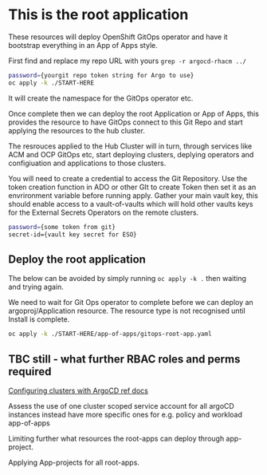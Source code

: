 # This is the root application

These resources will deploy OpenShift GitOps operator and have it bootstrap everything in an App of Apps style.

First find and replace my repo URL with yours `grep -r argocd-rhacm ../`

```bash
password={yourgit repo token string for Argo to use}
oc apply -k ./START-HERE
```

It will create the namespace for the GitOps operator etc.

Once complete then we can deploy the root Application or App of Apps, this provides the resource to have GitOps connect to this Git Repo and start applying the resources to the hub cluster.

The resrouces applied to the Hub Cluster will in turn, through services like ACM and OCP GitOps etc, start deploying clusters, deplying operators and configiuation and applications to those clusters.

You will need to create a credential to access the Git Repository.  Use the token creation function in ADO or other GIt to create Token then set it as an envrironment variable before running apply.
Gather your main vault key, this should enable access to a vault-of-vaults which will hold other vaults keys for the External Secrets Operators on the remote clusters.

```bash
password={some token from git}
secret-id={vault key secret for ESO}
```

## Deploy the root application

The below can be avoided by simply running `oc apply -k .` then waiting and trying again.

We need to wait for Git Ops operator to complete before we can deploy an argoproj/Application resource.  The resource type is not recognised until Install is complete.

```bash
oc apply -k ./START-HERE/app-of-apps/gitops-root-app.yaml
```

## TBC still - what further RBAC roles and perms required

[Configuring clusters with ArgoCD ref docs](https://docs.openshift.com/container-platform/4.11/cicd/gitops/configuring-an-openshift-cluster-by-deploying-an-application-with-cluster-configurations.html)

Assess the use of one cluster scoped service account for all argoCD instances instead have more specific ones for e.g. policy and workload app-of-apps

Limiting further what resources the root-apps can deploy through app-project.

Applying App-projects for all root-apps.
